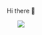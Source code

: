 
<p align="center">
  Hi there 👋
</p>
<p align="center">
  <img src="https://discord.c99.nl/widget/theme-1/483918339358588929.png">
</p>

<!--
**astr0pet/astr0pet** is a ✨ _special_ ✨ repository because its `README.md` (this file) appears on your GitHub profile.

Here are some ideas to get you started:

- 🔭 I’m currently working on ...
- 🌱 I’m currently learning ...
- 👯 I’m looking to collaborate on ...
- 🤔 I’m looking for help with ...
- 💬 Ask me about ...
- 📫 How to reach me: ...
- 😄 Pronouns: ...
- ⚡ Fun fact: ...
-->
